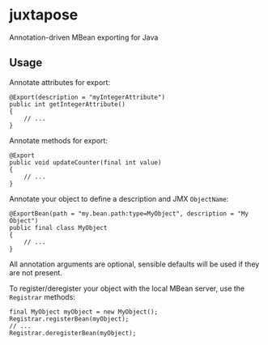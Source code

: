 juxtapose
=========

Annotation-driven MBean exporting for Java

Usage
-----

Annotate attributes for export:

    @Export(description = "myIntegerAttribute")
    public int getIntegerAttribute()
    {
        // ...
    }

Annotate methods for export:

    @Export
    public void updateCounter(final int value)
    {
        // ...
    }

Annotate your object to define a description and JMX `ObjectName`:

    @ExportBean(path = "my.bean.path:type=MyObject", description = "My Object")
    public final class MyObject
    {
        // ...
    }

All annotation arguments are optional, sensible defaults will be used if they are not present.

To register/deregister your object with the local MBean server, use the `Registrar` methods:

    final MyObject myObject = new MyObject();
    Registrar.registerBean(myObject);
    // ...
    Registrar.deregisterBean(myObject);
